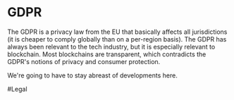 # GDPR

The GDPR is a privacy law from the EU that basically affects all jurisdictions
(it is cheaper to comply globally than on a per-region basis). The GDPR has
always been relevant to the tech industry, but it is especially relevant to
blockchain. Most blockchains are transparent, which contradicts the GDPR's
notions of privacy and consumer protection.

We're going to have to stay abreast of developments here.

#Legal